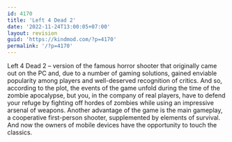 ```yaml
---
id: 4170
title: 'Left 4 Dead 2'
date: '2022-11-24T13:00:05+07:00'
layout: revision
guid: 'https://kindmod.com/?p=4170'
permalink: '/?p=4170'
---
```


Left 4 Dead 2 – version of the famous horror shooter that originally came out on the PC and, due to a number of gaming solutions, gained enviable popularity among players and well-deserved recognition of critics. And so, according to the plot, the events of the game unfold during the time of the zombie apocalypse, but you, in the company of real players, have to defend your refuge by fighting off hordes of zombies while using an impressive arsenal of weapons. Another advantage of the game is the main gameplay, a cooperative first-person shooter, supplemented by elements of survival. And now the owners of mobile devices have the opportunity to touch the classics.